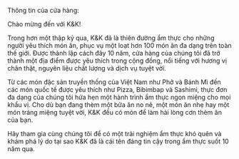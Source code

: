 Thông tin của cửa hàng:

Chào mừng đến với K&K!

Trong hơn một thập kỷ qua, K&K đã là thiên đường ẩm thực cho những người yêu thích món ăn, phục vụ một loạt hơn 100 món ăn đa dạng trên toàn thế giới. Được thành lập cách đây 10 năm, cửa hàng của chúng tôi đã trở thành một địa điểm được yêu thích trong cộng đồng, nổi tiếng với hương vị chân thật, nguyên liệu chất lượng và dịch vụ tuyệt vời.

Từ các món đặc sản truyền thống của Việt Nam như Phở và Bánh Mì đến các món quốc tế được yêu thích như Pizza, Bibimbap và Sashimi, thực đơn đa dạng của chúng tôi hứa hẹn một hành trình ẩm thực ngon miệng cho mọi khẩu vị. Cho dù bạn đang thèm một bữa ăn no nê, một món ăn nhẹ hay một món tráng miệng tuyệt vời, K&K đều có món để làm hài lòng cơn thèm ăn của bạn.

Hãy tham gia cùng chúng tôi để có một trải nghiệm ẩm thực khó quên và khám phá lý do tại sao K&K đã là cái tên đáng tin cậy trong ẩm thực suốt 10 năm qua.